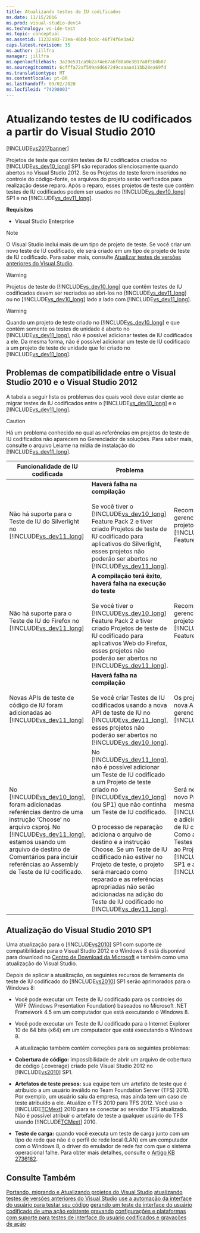 ```yaml
---
title: Atualizando testes de IU codificados
ms.date: 11/15/2016
ms.prod: visual-studio-dev14
ms.technology: vs-ide-test
ms.topic: conceptual
ms.assetid: 11232a83-73ea-46bd-bc0c-46f74f6e3a42
caps.latest.revision: 35
ms.author: jillfra
manager: jillfra
ms.openlocfilehash: 3a29e531ca9b2a74e67abf80a0e3017a0f5b0b07
ms.sourcegitcommit: 6cfffa72af599a9d667249caaaa411bb28ea69fd
ms.translationtype: MT
ms.contentlocale: pt-BR
ms.lasthandoff: 09/02/2020
ms.locfileid: "74298003"
---
```

# <a name="upgrading-coded-ui-tests-from-visual-studio-2010"></a>Atualizando testes de IU codificados a partir do Visual Studio 2010
[!INCLUDE[vs2017banner](../includes/vs2017banner.md)]

Projetos de teste que contêm testes de IU codificados criados no [!INCLUDE[vs_dev10_long](../includes/vs-dev10-long-md.md)] SP1 são reparados silenciosamente quando abertos no Visual Studio 2012. Se os Projetos de teste forem inseridos no controle do código-fonte, os arquivos do projeto serão verificados para realização desse reparo. Após o reparo, esses projetos de teste que contêm testes de IU codificados podem ser usados no [!INCLUDE[vs_dev10_long](../includes/vs-dev10-long-md.md)] SP1 e no [!INCLUDE[vs_dev11_long](../includes/vs-dev11-long-md.md)].

 **Requisitos**

- Visual Studio Enterprise

> [!NOTE]
> O Visual Studio inclui mais de um tipo de projeto de teste. Se você criar um novo teste de IU codificado, ele será criado em um tipo de projeto de teste de IU codificado. Para saber mais, consulte [Atualizar testes de versões anteriores do Visual Studio](https://msdn.microsoft.com/e9c8b7f6-bd72-448e-8edb-d090dcc5cf52).

> [!WARNING]
> Projetos de teste do [!INCLUDE[vs_dev10_long](../includes/vs-dev10-long-md.md)] que contêm testes de IU codificados devem ser recriados ao abri-los no [!INCLUDE[vs_dev11_long](../includes/vs-dev11-long-md.md)] ou no [!INCLUDE[vs_dev10_long](../includes/vs-dev10-long-md.md)] lado a lado com [!INCLUDE[vs_dev11_long](../includes/vs-dev11-long-md.md)].

> [!WARNING]
> Quando um projeto de teste criado no [!INCLUDE[vs_dev10_long](../includes/vs-dev10-long-md.md)] e que contém somente os testes de unidade é aberto no [!INCLUDE[vs_dev11_long](../includes/vs-dev11-long-md.md)], não é possível adicionar testes de IU codificados a ele. Da mesma forma, não é possível adicionar um teste de IU codificado a um projeto de teste de unidade que foi criado no [!INCLUDE[vs_dev11_long](../includes/vs-dev11-long-md.md)].

## <a name="compatibility-issues-between-visual-studio-2010-and-visual-studio-2012"></a>Problemas de compatibilidade entre o Visual Studio 2010 e o Visual Studio 2012
 A tabela a seguir lista os problemas dos quais você deve estar ciente ao migrar testes de IU codificados entre o [!INCLUDE[vs_dev10_long](../includes/vs-dev10-long-md.md)] e o [!INCLUDE[vs_dev11_long](../includes/vs-dev11-long-md.md)].

> [!CAUTION]
> Há um problema conhecido no qual as referências em projetos de teste de IU codificados não aparecem no Gerenciador de soluções. Para saber mais, consulte o arquivo Leiame na mídia de instalação do [!INCLUDE[vs_dev11_long](../includes/vs-dev11-long-md.md)].

|Funcionalidade de IU codificada|Problema|Solução|
|----------------------------|-----------|--------------|
|Não há suporte para o Teste de IU do Silverlight no [!INCLUDE[vs_dev11_long](../includes/vs-dev11-long-md.md)]|**Haverá falha na compilação**<br /><br /> Se você tiver o [!INCLUDE[vs_dev10_long](../includes/vs-dev10-long-md.md)] Feature Pack 2 e tiver criado Projetos de teste de IU codificado para aplicativos do Silverlight, esses projetos não poderão ser abertos no [!INCLUDE[vs_dev11_long](../includes/vs-dev11-long-md.md)].|Recomendamos o gerenciamento desses projetos apenas no [!INCLUDE[vs_dev10_long](../includes/vs-dev10-long-md.md)] Feature Pack 2.|
|Não há suporte para o Teste de IU do Firefox no [!INCLUDE[vs_dev11_long](../includes/vs-dev11-long-md.md)]|**A compilação terá êxito, haverá falha na execução do teste**<br /><br /> Se você tiver o [!INCLUDE[vs_dev10_long](../includes/vs-dev10-long-md.md)] Feature Pack 2 e tiver criado Projetos de teste de IU codificado para aplicativos Web do Firefox, esses projetos não poderão ser abertos no [!INCLUDE[vs_dev11_long](../includes/vs-dev11-long-md.md)].|Recomendamos o gerenciamento desses projetos apenas no [!INCLUDE[vs_dev10_long](../includes/vs-dev10-long-md.md)] Feature Pack 2.|
|Novas APIs de teste de código de IU foram adicionadas ao [!INCLUDE[vs_dev11_long](../includes/vs-dev11-long-md.md)]|**Haverá falha na compilação**<br /><br /> Se você criar Testes de IU codificados usando a nova API de teste de IU no [!INCLUDE[vs_dev11_long](../includes/vs-dev11-long-md.md)], esses projetos não poderão ser abertos no [!INCLUDE[vs_dev10_long](../includes/vs-dev10-long-md.md)].|Os projetos que usam a nova API devem ser gerenciados somente no [!INCLUDE[vs_dev11_long](../includes/vs-dev11-long-md.md)].|
|No [!INCLUDE[vs_dev10_long](../includes/vs-dev10-long-md.md)], foram adicionadas referências dentro de uma instrução ‘Choose’ no arquivo csproj. No [!INCLUDE[vs_dev11_long](../includes/vs-dev11-long-md.md)], estamos usando um arquivo de destino de Comentários para incluir referências ao Assembly de Teste de IU codificado.|No [!INCLUDE[vs_dev11_long](../includes/vs-dev11-long-md.md)], não é possível adicionar um Teste de IU codificado a um Projeto de teste criado no [!INCLUDE[vs_dev10_long](../includes/vs-dev10-long-md.md)] (ou SP1) que não continha um Teste de IU codificado.<br /><br /> O processo de reparação adiciona o arquivo de destino e a instrução Choose. Se um Teste de IU codificado não estiver no Projeto de teste, o projeto será marcado como reparado e as referências apropriadas não serão adicionadas na adição do Teste de IU codificado no [!INCLUDE[vs_dev11_long](../includes/vs-dev11-long-md.md)].|Será necessário criar um novo Projeto de teste na mesma solução usando o [!INCLUDE[vs_dev11_long](../includes/vs-dev11-long-md.md)] e adicionar o novo Teste de IU codificado a ele. Como alternativa, adicione Testes de IU codificados ao Projeto de teste no [!INCLUDE[vs_dev10_long](../includes/vs-dev10-long-md.md)] SP1 e abra esse projeto no [!INCLUDE[vs_dev11_long](../includes/vs-dev11-long-md.md)].|

## <a name="visual-studio-2010-sp1-update"></a><a name="UpgradingCodedUIFromVS2010_Update"></a> Atualização do Visual Studio 2010 SP1
 Uma atualização para o [!INCLUDE[vs2010](../includes/vs2010-md.md)] SP1 com suporte de compatibilidade para o Visual Studio 2012 e o Windows 8 está disponível para download no [Centro de Download da Microsoft](https://www.microsoft.com/download/details.aspx?id=34677) e também como uma atualização do Visual Studio.

 Depois de aplicar a atualização, os seguintes recursos de ferramenta de teste de IU codificado do [!INCLUDE[vs2010](../includes/vs2010-md.md)] SP1 serão aprimorados para o Windows 8:

- Você pode executar um Teste de IU codificado para os controles do WPF (Windows Presentation Foundation) baseados no Microsoft .NET Framework 4.5 em um computador que está executando o Windows 8.

- Você pode executar um Teste de IU codificado para o Internet Explorer 10 de 64 bits (x64) em um computador que está executando o Windows 8.

  A atualização também contém correções para os seguintes problemas:

- **Cobertura de código:** impossibilidade de abrir um arquivo de cobertura de código (.coverage) criado pelo Visual Studio 2012 no [!INCLUDE[vs2010](../includes/vs2010-md.md)] SP1.

- **Artefatos de teste presos:** sua equipe tem um artefato de teste que é atribuído a um usuário inválido no Team Foundation Server (TFS) 2010. Por exemplo, um usuário saiu da empresa, mas ainda tem um caso de teste atribuído a ele. Atualize o TFS 2010 para TFS 2012. Você usa o [!INCLUDE[TCMext](../includes/tcmext-md.md)] 2010 para se conectar ao servidor TFS atualizado. Não é possível atribuir o artefato de teste a qualquer usuário do TFS usando [!INCLUDE[TCMext](../includes/tcmext-md.md)] 2010.

- **Teste de carga:** quando você executa um teste de carga junto com um tipo de rede que não é o perfil de rede local (LAN) em um computador com o Windows 8, o driver do emulador de rede faz com que o sistema operacional falhe. Para obter mais detalhes, consulte o [Artigo KB 2736182](https://support.microsoft.com/help/2736182/a-gdr-update-for-visual-studio-2010-sp1-is-available-to-add-compatibil).

## <a name="see-also"></a>Consulte Também
 [Portando, migrando e Atualizando projetos do Visual Studio](../porting/porting-migrating-and-upgrading-visual-studio-projects.md) [atualizando testes de versões anteriores do Visual Studio](https://msdn.microsoft.com/e9c8b7f6-bd72-448e-8edb-d090dcc5cf52) [use a automação da interface do usuário para testar seu código](../test/use-ui-automation-to-test-your-code.md) [gerando um teste de interface do usuário codificado de uma ação existente gravando](https://msdn.microsoft.com/library/56736963-9027-493b-b5c4-2d4e86d1d497) [configurações e plataformas com suporte para testes de interface do usuário codificados e gravações de ação](../test/supported-configurations-and-platforms-for-coded-ui-tests-and-action-recordings.md)
